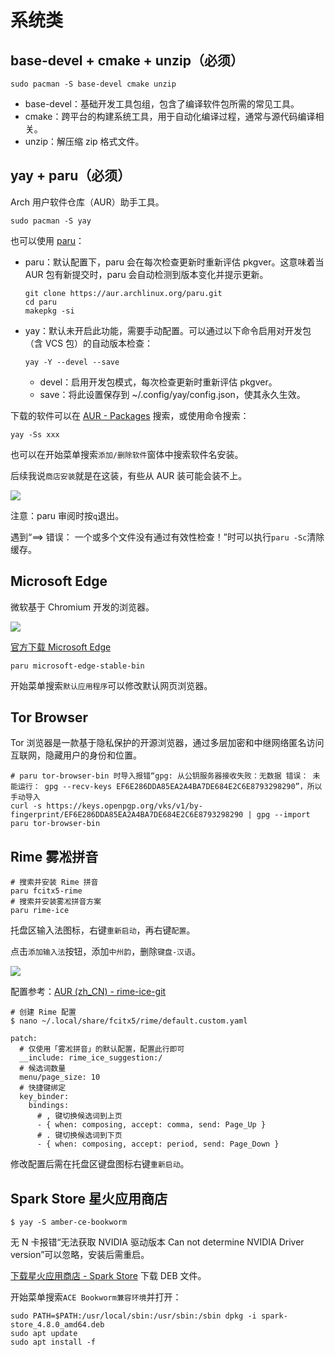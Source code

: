 # 系统类

## base-devel + cmake + unzip（必须）

````shell
sudo pacman -S base-devel cmake unzip
````

- base-devel：基础开发工具包组，包含了编译软件包所需的常见工具。
- cmake：跨平台的构建系统工具，用于自动化编译过程，通常与源代码编译相关。
- unzip：解压缩 zip 格式文件。

## yay + paru（必须）

Arch 用户软件仓库（AUR）助手工具。

```shell
sudo pacman -S yay
```

也可以使用 [paru](https://github.com/Morganamilo/paru)：

- paru：默认配置下，paru 会在每次检查更新时重新评估 pkgver。这意味着当 AUR 包有新提交时，paru 会自动检测到版本变化并提示更新。
  ```shell
  git clone https://aur.archlinux.org/paru.git
  cd paru
  makepkg -si
  ```
- yay：默认未开启此功能，需要手动配置。可以通过以下命令启用对开发包（含 VCS 包）的自动版本检查：
  ```shell
  yay -Y --devel --save
  ```
  - devel：启用开发包模式，每次检查更新时重新评估 pkgver。
  - save：将此设置保存到 ~/.config/yay/config.json，使其永久生效。

下载的软件可以在 [AUR - Packages](https://aur.archlinux.org/packages) 搜索，或使用命令搜索：
```shell
yay -Ss xxx
```

也可以在开始菜单搜索`添加/删除软件`窗体中搜索软件名安装。

后续我说`商店安装`就是在这装，有些从 AUR 装可能会装不上。

![](../assets/20250704220323.png)

注意：paru 审阅时按`q`退出。

遇到“==> 错误： 一个或多个文件没有通过有效性检查！”时可以执行`paru -Sc`清除缓存。

## Microsoft Edge

微软基于 Chromium 开发的浏览器。

![](https://edgestatic.azureedge.net/shared/cms/lrs1c69a1j/section-images/b0ec664721b948bdb4de34621ba1ce25-png-w1920.avif)

[官方下载 Microsoft Edge](https://www.microsoft.com/zh-cn/edge/download)

```shell
paru microsoft-edge-stable-bin
```

开始菜单搜索`默认应用程序`可以修改默认网页浏览器。

## Tor Browser

Tor 浏览器是一款基于隐私保护的开源浏览器，通过多层加密和中继网络匿名访问互联网，隐藏用户的身份和位置。

```shell
# paru tor-browser-bin 时导入报错“gpg: 从公钥服务器接收失败：无数据 错误： 未能运行： gpg --recv-keys EF6E286DDA85EA2A4BA7DE684E2C6E8793298290”，所以手动导入
curl -s https://keys.openpgp.org/vks/v1/by-fingerprint/EF6E286DDA85EA2A4BA7DE684E2C6E8793298290 | gpg --import
paru tor-browser-bin
```

## Rime 雾凇拼音

```shell
# 搜索并安装 Rime 拼音
paru fcitx5-rime
# 搜索并安装雾凇拼音方案
paru rime-ice
```

托盘区输入法图标，右键`重新启动`，再右键`配置`。

点击`添加输入法`按钮，添加`中州韵`，删除`键盘-汉语`。

![](../assets/20250702021910.png)

配置参考：[AUR (zh_CN) - rime-ice-git](https://aur.archlinux.org/packages/rime-ice-git)

```shell
# 创建 Rime 配置
$ nano ~/.local/share/fcitx5/rime/default.custom.yaml

patch:
  # 仅使用「雾凇拼音」的默认配置，配置此行即可
  __include: rime_ice_suggestion:/
  # 候选词数量
  menu/page_size: 10
  # 快捷键绑定
  key_binder:
    bindings:
      # , 键切换候选词到上页
      - { when: composing, accept: comma, send: Page_Up }
      # . 键切换候选词到下页
      - { when: composing, accept: period, send: Page_Down }
```

修改配置后需在托盘区键盘图标右键`重新启动`。

## Spark Store 星火应用商店

```shell
$ yay -S amber-ce-bookworm
```

无 N 卡报错“无法获取 NVIDIA 驱动版本 Can not determine NVIDIA Driver version”可以忽略，安装后需重启。

[下载星火应用商店 - Spark Store](https://www.spark-app.store/download/) 下载 DEB 文件。

开始菜单搜索`ACE Bookworm兼容环境`并打开：
```shell
sudo PATH=$PATH:/usr/local/sbin:/usr/sbin:/sbin dpkg -i spark-store_4.8.0_amd64.deb
sudo apt update
sudo apt install -f
```
